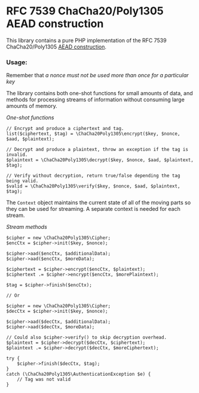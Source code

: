 RFC 7539 ChaCha20/Poly1305 AEAD construction
============================================

This library contains a pure PHP implementation of the RFC 7539 ChaCha20/Poly1305 [AEAD construction](https://en.wikipedia.org/wiki/Authenticated_encryption).

### Usage:

Remember that *a nonce must not be used more than once for a particular key*

The library contains both one-shot functions for small amounts of data, and methods for processing streams of information without consuming large amounts of memory.

*One-shot functions*

```
// Encrypt and produce a ciphertext and tag.
list($ciphertext, $tag) = \ChaCha20Poly1305\encrypt($key, $nonce, $aad, $plaintext);

// Decrypt and produce a plaintext, throw an exception if the tag is invalid.
$plaintext = \ChaCha20Poly1305\decrypt($key, $nonce, $aad, $plaintext, $tag);

// Verify without decryption, return true/false depending the tag being valid.
$valid = \ChaCha20Poly1305\verify($key, $nonce, $aad, $plaintext, $tag);
```

The `Context` object maintains the current state of all of the moving parts so they can be used for streaming. A separate context is needed for each stream.

*Stream methods*

```
$cipher = new \ChaCha20Poly1305\Cipher;
$encCtx = $cipher->init($key, $nonce);

$cipher->aad($encCtx, $additionalData);
$cipher->aad($encCtx, $moreData);

$ciphertext = $cipher->encrypt($encCtx, $plaintext);
$ciphertext .= $cipher->encrypt($encCtx, $morePlaintext);

$tag = $cipher->finish($encCtx);

// Or

$cipher = new \ChaCha20Poly1305\Cipher;
$decCtx = $cipher->init($key, $nonce);

$cipher->aad($decCtx, $additionalData);
$cipher->aad($decCtx, $moreData);

// Could also $cipher->verify() to skip decryption overhead.
$plaintext = $cipher->decrypt($decCtx, $ciphertext);
$plaintext .= $cipher->decrypt($decCtx, $moreCiphertext);

try {
    $cipher->finish($decCtx, $tag);
}
catch (\ChaCha20Poly1305\AuthenticationException $e) {
    // Tag was not valid
}
```